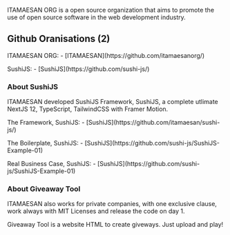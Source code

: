 ITAMAESAN ORG is a open source organization that aims to promote the use of open source software in the web development industry.

<h2>Github Oranisations (2)</h2>
<p>ITAMAESAN ORG: - [ITAMAESAN](https://github.com/itamaesanorg/)</p>
<p>SushiJS: - [SushiJS](https://github.com/sushi-js/)</p>

<h3>About SushiJS</h3>
<p>ITAMAESAN developed SushiJS Framework, SushiJS, a complete utlimate NextJS 12, TypeScript, TailwindCSS with Framer Motion.</p>
<p>The Framework, SushiJS: - [SushiJS](https://github.com/itamaesan/sushi-js/)</p>
<p>The Boilerplate, SushiJS: - [SushiJS](https://github.com/sushi-js/SushiJS-Example-01)</p>
<p>Real Business Case, SushiJS: - [SushiJS](https://github.com/sushi-js/SushiJS-Example-01)</p>

<h3>About Giveaway Tool</h3>
<p>ITAMAESAN also works for private companies, with one exclusive clause, work always with MIT Licenses and release the code on day 1.</p>
<p>Giveaway Tool is a website HTML to create giveways. Just upload and play!</p>
